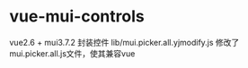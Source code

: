 # vue-mui-controls
vue2.6 + mui3.7.2  封装控件
lib/mui.picker.all.yjmodify.js 修改了mui.picker.all.js文件，使其兼容vue
